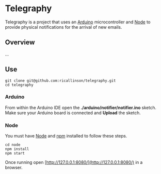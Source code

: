 # Telegraphy

Telegraphy is a project that uses an [Arduino](http://www.arduino.cc/) microcontroller and [Node](http://nodejs.org/) to provide physical notifications for the arrival of new emails.

## Overview

...

## Use

    git clone git@github.com:ricallinson/telegraphy.git
    cd telegraphy

### Arduino

From within the Arduino IDE open the __./arduino/notifier/notifier.ino__ sketch. Make sure your Arduino board is connected and __Upload__ the sketch.

### Node

You must have [Node](http://nodejs.org/) and [npm](https://npmjs.org/) installed to follow these steps.

    cd node
    npm install
    npm start

Once running open [http://127.0.0.1:8080/](http://127.0.0.1:8080/) in a browser.